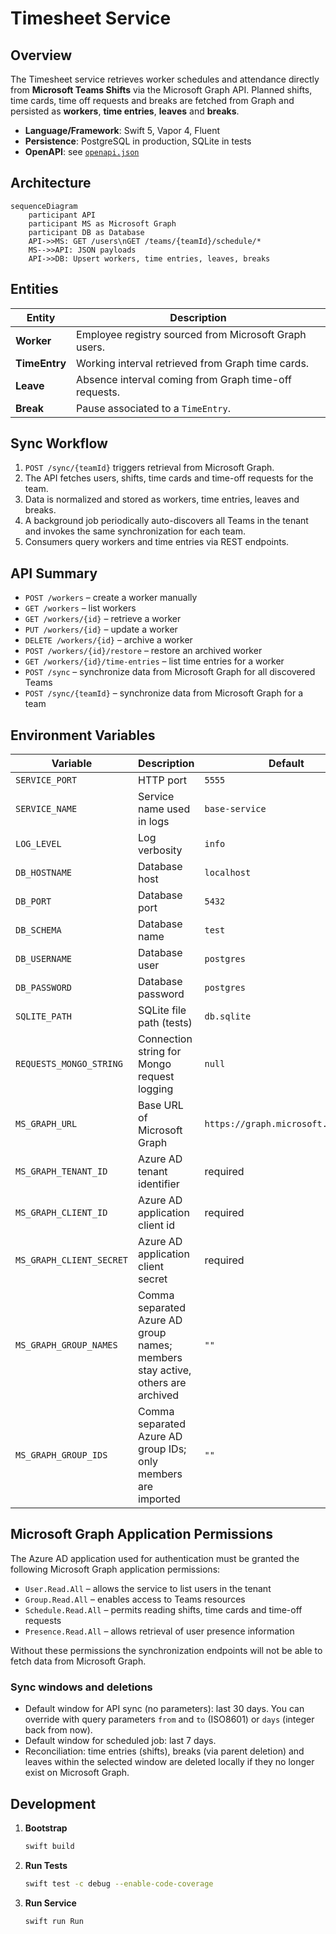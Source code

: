 # Timesheet Service

## Overview
The Timesheet service retrieves worker schedules and attendance directly from **Microsoft Teams Shifts** via the Microsoft Graph API. Planned shifts, time cards, time off requests and breaks are fetched from Graph and persisted as **workers**, **time entries**, **leaves** and **breaks**.

- **Language/Framework**: Swift 5, Vapor 4, Fluent
- **Persistence**: PostgreSQL in production, SQLite in tests
- **OpenAPI**: see [`openapi.json`](openapi.json)

## Architecture
```mermaid
sequenceDiagram
    participant API
    participant MS as Microsoft Graph
    participant DB as Database
    API->>MS: GET /users\nGET /teams/{teamId}/schedule/*
    MS-->>API: JSON payloads
    API->>DB: Upsert workers, time entries, leaves, breaks
```

## Entities
| Entity | Description |
| ------ | ----------- |
| **Worker** | Employee registry sourced from Microsoft Graph users. |
| **TimeEntry** | Working interval retrieved from Graph time cards. |
| **Leave** | Absence interval coming from Graph time-off requests. |
| **Break** | Pause associated to a `TimeEntry`. |

## Sync Workflow
1. `POST /sync/{teamId}` triggers retrieval from Microsoft Graph.
2. The API fetches users, shifts, time cards and time-off requests for the team.
3. Data is normalized and stored as workers, time entries, leaves and breaks.
4. A background job periodically auto-discovers all Teams in the tenant and invokes the same synchronization for each team.
5. Consumers query workers and time entries via REST endpoints.

## API Summary
- `POST /workers` – create a worker manually
- `GET /workers` – list workers
- `GET /workers/{id}` – retrieve a worker
- `PUT /workers/{id}` – update a worker
- `DELETE /workers/{id}` – archive a worker
- `POST /workers/{id}/restore` – restore an archived worker
- `GET /workers/{id}/time-entries` – list time entries for a worker
- `POST /sync` – synchronize data from Microsoft Graph for all discovered Teams
- `POST /sync/{teamId}` – synchronize data from Microsoft Graph for a team

## Environment Variables
| Variable | Description | Default |
| -------- | ----------- | ------- |
| `SERVICE_PORT` | HTTP port | `5555` |
| `SERVICE_NAME` | Service name used in logs | `base-service` |
| `LOG_LEVEL` | Log verbosity | `info` |
| `DB_HOSTNAME` | Database host | `localhost` |
| `DB_PORT` | Database port | `5432` |
| `DB_SCHEMA` | Database name | `test` |
| `DB_USERNAME` | Database user | `postgres` |
| `DB_PASSWORD` | Database password | `postgres` |
| `SQLITE_PATH` | SQLite file path (tests) | `db.sqlite` |
| `REQUESTS_MONGO_STRING` | Connection string for Mongo request logging | `null` |
| `MS_GRAPH_URL` | Base URL of Microsoft Graph | `https://graph.microsoft.com/v1.0` |
| `MS_GRAPH_TENANT_ID` | Azure AD tenant identifier | required |
| `MS_GRAPH_CLIENT_ID` | Azure AD application client id | required |
| `MS_GRAPH_CLIENT_SECRET` | Azure AD application client secret | required |
| `MS_GRAPH_GROUP_NAMES` | Comma separated Azure AD group names; members stay active, others are archived | `""` |
| `MS_GRAPH_GROUP_IDS` | Comma separated Azure AD group IDs; only members are imported | `""` |

## Microsoft Graph Application Permissions
The Azure AD application used for authentication must be granted the following
Microsoft Graph application permissions:

- `User.Read.All` – allows the service to list users in the tenant
- `Group.Read.All` – enables access to Teams resources
- `Schedule.Read.All` – permits reading shifts, time cards and time-off requests
- `Presence.Read.All` – allows retrieval of user presence information

Without these permissions the synchronization endpoints will not be able to
fetch data from Microsoft Graph.

### Sync windows and deletions
- Default window for API sync (no parameters): last 30 days. You can override with query parameters `from` and `to` (ISO8601) or `days` (integer back from now).
- Default window for scheduled job: last 7 days.
- Reconciliation: time entries (shifts), breaks (via parent deletion) and leaves within the selected window are deleted locally if they no longer exist on Microsoft Graph.

## Development
1. **Bootstrap**
   ```bash
   swift build
   ```
2. **Run Tests**
   ```bash
   swift test -c debug --enable-code-coverage
   ```
3. **Run Service**
   ```bash
   swift run Run
   ```
